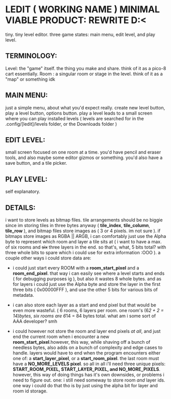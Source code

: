 # LEDIT ( WORKING NAME ) MINIMAL VIABLE PRODUCT: REWRITE D:<

tiny. tiny level editor. three game states: main menu, edit level, and play level.

## TERMINOLOGY: 
  Level: the "game" itself. the thing you make and share. think of it as a pico-8 cart essentially.
  Room : a singular room or stage in the level. think of it as a "map" or something idk

## MAIN MENU:
  just a simple menu, about what you'd expect really. create new level button, play a level button, options button.
  play a level leads to a small screen where you can play installed levels ( levels are searched for in the .config/[ledit]/levels folder, or the Downloads folder )

## EDIT LEVEL:
  small screen focused on one room at a time. you'd have pencil and eraser tools, and also maybe some editor gizmos or something. you'd also have a save button, and a tile picker. 

## PLAY LEVEL:
  self explanatory.

## DETAILS:
  i want to store levels as bitmap files. tile arrangements should be no biggie since im storing tiles in three bytes anyway ( **tile_index**, **tile_column**, **tile_row** ), and bitmap files store images as ( 3 or 4 pixels. im not sure ). if bitmaps store images as RGBA || ARGB, i can comfortably just use the Alpha byte to represent which room and layer a tile sits at ( i want to have a max. of six rooms and ~~six~~ three layers in the end. so that's, what, 5 bits total? with three whole bits to spare which i could use for extra information :OOO ).
  a couple other ways i could store data are:
 -  i could just start every ROOM with a **room_start_pixel** and a **room_end_pixel**. that way i can easily see where a level starts and ends ( for debugging purposes ig ), but also it wastes 8 whole bytes.
    and as for layers i could just use the Alpha byte and store the layer in the first three bits ( 0x00000FFF ), and use the other 5 bits for various bits of metadata.

 -  i can also store each layer as a start and end pixel but that would be even more wasteful. ( 6 rooms, 6 layers per room. one room's (6*2 + 2 = 14)bytes, six rooms are 6*14 = 84 bytes total.
    what am i some sort of AAA developer? smh

 -  i could however not store the room and layer end pixels *at all*, and just end the current room when i encounter a new **room_start_pixel**.however, this way, while shaving off a bunch of needless bytes, also adds on a bunch of complexity and edge cases to handle. layers would have to end when the program encounters either one of: a **start_layer_pixel**, or a **start_room_pixel**.
the last room must have a **NO_MORE_LEVELS pixel**. so all in all i'll need three unique pixels: **START_ROOM_PIXEL, START_LAYER_PIXEL, and NO_MORE_PIXELS**. however, this way of doing things has it's own downsides, or problems i need to figure out. one: i still need someway to store room *and* layer ids. one way i could do that tho is by just using the alpha bit for layer and room id storage.
